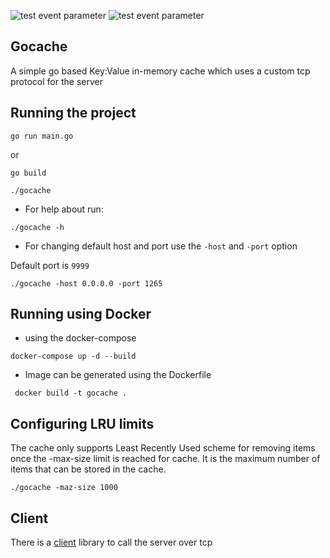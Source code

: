 ![test event parameter](https://github.com/dropdevrahul/peacock/actions/workflows/test.yml/badge.svg?event=push) ![test event parameter](https://github.com/dropdevrahul/peacock/actions/workflows/lint.yml/badge.svg?event=push)

## Gocache
A simple go based Key:Value in-memory cache which uses a custom tcp protocol for the server

## Running the project

```
go run main.go
```

or

```
go build

./gocache

```

* For help about run:
```
./gocache -h  

```

* For changing default host and port use the `-host` and `-port` option

Default port is `9999`

```
./gocache -host 0.0.0.0 -port 1265

```

## Running using Docker

* using the docker-compose

```
docker-compose up -d --build
```

* Image can be generated using the Dockerfile

```
 docker build -t gocache .
```


## Configuring LRU limits

The cache only supports Least Recently Used scheme for removing items once the -max-size limit is reached for cache. It is the maximum number of items that can be stored in the cache.

```
./gocache -maz-size 1000
```

## Client
There is a [client](https://github.com/dropdevrahul/gocacheclient) library to call the server over tcp
